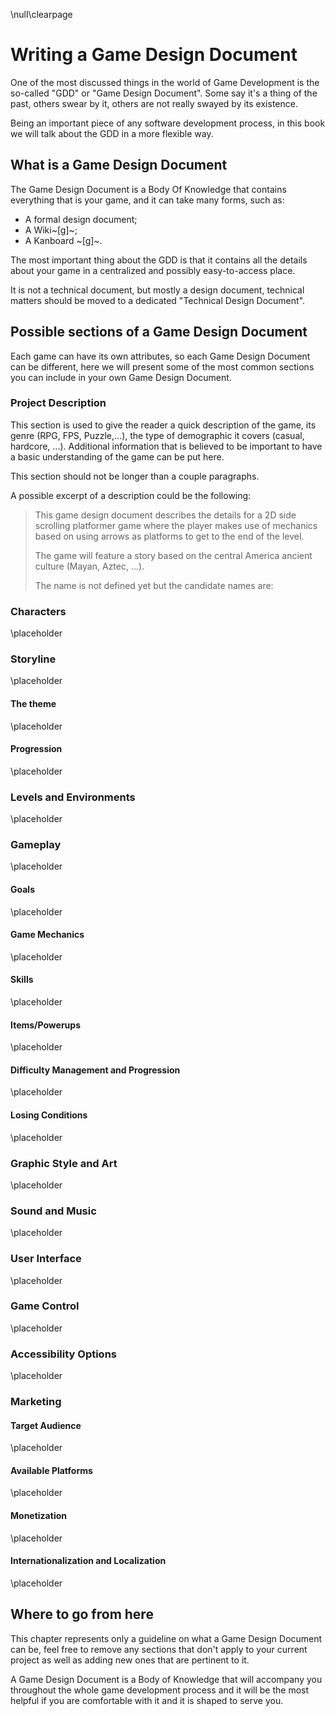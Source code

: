 \null\clearpage

Writing a Game Design Document
===============================

One of the most discussed things in the world of Game Development is the so-called "GDD" or "Game Design Document". Some say it's a thing of the past, others swear by it, others are not really swayed by its existence.

Being an important piece of any software development process, in this book we will talk about the GDD in a more flexible way.

What is a Game Design Document
-------------------------------

The Game Design Document is a Body Of Knowledge that contains everything that is your game, and it can take many forms, such as:

- A formal design document;
- A Wiki~[g]~;
- A Kanboard ~[g]~.

The most important thing about the GDD is that it contains all the details about your game in a centralized and possibly easy-to-access place.

It is not a technical document, but mostly a design document, technical matters should be moved to a dedicated "Technical Design Document".

Possible sections of a Game Design Document
--------------------------------------------

Each game can have its own attributes, so each Game Design Document can be different, here we will present some of the most common sections you can include in your own Game Design Document.

### Project Description

This section is used to give the reader a quick description of the game, its genre (RPG, FPS, Puzzle,...), the type of demographic it covers (casual, hardcore, ...). Additional information that is believed to be important to have a basic understanding of the game can be put here.

This section should not be longer than a couple paragraphs.

A possible excerpt of a description could be the following:

> This game design document describes the details for a 2D side scrolling platformer game where the player makes use of mechanics based on using arrows as platforms to get to the end of the level.
>
> The game will feature a story based on the central America ancient culture (Mayan, Aztec, ...).
>
> The name is not defined yet but the candidate names are:

### Characters

<!-- TODO -->
\placeholder

### Storyline

<!-- TODO -->
\placeholder

#### The theme

<!-- TODO -->
\placeholder

#### Progression

<!-- TODO -->
\placeholder

### Levels and Environments

<!-- TODO -->
\placeholder

### Gameplay

<!-- TODO -->
\placeholder

#### Goals

<!-- TODO -->
\placeholder

#### Game Mechanics

<!-- TODO -->
\placeholder

#### Skills

<!-- TODO -->
\placeholder

#### Items/Powerups

<!-- TODO -->
\placeholder

#### Difficulty Management and Progression

<!-- TODO -->
\placeholder

#### Losing Conditions

<!-- TODO -->
\placeholder

### Graphic Style and Art

<!-- TODO -->
\placeholder

### Sound and Music

<!-- TODO -->
\placeholder

### User Interface

<!-- TODO -->
\placeholder

### Game Control

<!-- TODO -->
\placeholder

### Accessibility Options

<!-- TODO -->
\placeholder

### Marketing

#### Target Audience

<!-- TODO -->
\placeholder

#### Available Platforms

<!-- TODO -->
\placeholder

#### Monetization

<!-- TODO -->
\placeholder

#### Internationalization and Localization

<!-- TODO -->
\placeholder

Where to go from here
---------------------

This chapter represents only a guideline on what a Game Design Document can be, feel free to remove any sections that don't apply to your current project as well as adding new ones that are pertinent to it.

A Game Design Document is a Body of Knowledge that will accompany you throughout the whole game development process and it will be the most helpful if you are comfortable with it and it is shaped to serve you.
